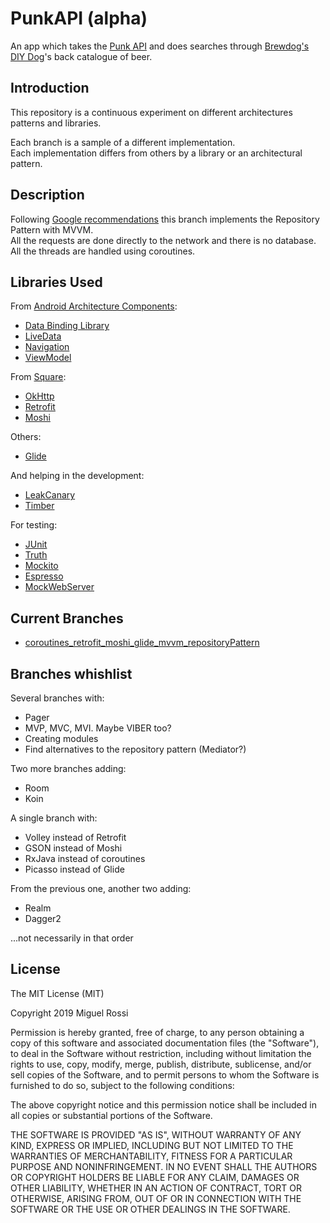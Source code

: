 PunkAPI (alpha)
===============

An app which takes the [Punk API](https://punkapi.com/ "Brewdog's DIY Dog searchable, filterable API that's completely free and open source") and does searches through [Brewdog's DIY Dog](https://www.brewdog.com/uk/beers/diy-dog "BrewDog's beer recipe compilation")'s back catalogue of beer.

Introduction
------------

This repository is a continuous experiment on different architectures patterns and libraries.

Each branch is a sample of a different implementation.<br />
Each implementation differs from others by a library or an architectural pattern.

Description
-----------

Following [Google recommendations](https://developer.android.com/jetpack/docs/guide "Guide to app architecture") this branch implements the Repository Pattern with MVVM.<br />
All the requests are done directly to the network and there is no database.<br />
All the threads are handled using coroutines.

Libraries Used
--------------

From [Android Architecture Components](https://developer.android.com/topic/libraries/architecture/):
- [Data Binding Library](https://developer.android.com/topic/libraries/data-binding)
- [LiveData](https://developer.android.com/topic/libraries/architecture/livedata)
- [Navigation](https://developer.android.com/guide/navigation/)
- [ViewModel](https://developer.android.com/topic/libraries/architecture/viewmodel)

From [Square](https://square.github.io/):
- [OkHttp](https://square.github.io/okhttp/)
- [Retrofit](https://square.github.io/retrofit/)
- [Moshi](https://github.com/square/moshi)

Others:
- [Glide](https://bumptech.github.io/glide/)

And helping in the development:
- [LeakCanary](https://square.github.io/leakcanary/)
- [Timber](https://github.com/JakeWharton/timber)

For testing:
- [JUnit](https://developer.android.com/training/testing/unit-testing/local-unit-tests)
- [Truth](https://truth.dev/)
- [Mockito](https://site.mockito.org/)
- [Espresso](https://developer.android.com/training/testing/espresso)
- [MockWebServer](https://github.com/square/okhttp/tree/master/mockwebserver)

Current Branches
----------------

- [coroutines_retrofit_moshi_glide_mvvm_repositoryPattern](https://github.com/MiguelRossi/PunkAPI/tree/coroutines_retrofit_moshi_glide_mvvm_repositoryPattern)

Branches whishlist
------------------

Several branches with:
- Pager
- MVP, MVC, MVI. Maybe VIBER too?
- Creating modules
- Find alternatives to the repository pattern (Mediator?)

Two more branches adding:
- Room
- Koin

A single branch with:
- Volley instead of Retrofit
- GSON instead of Moshi
- RxJava instead of coroutines
- Picasso instead of Glide

From the previous one, another two adding:
- Realm
- Dagger2

...not necessarily in that order

License
-------

The MIT License (MIT)

Copyright 2019 Miguel Rossi

Permission is hereby granted, free of charge, to any person obtaining a copy of this software and associated documentation files (the "Software"), to deal in the Software without restriction, including without limitation the rights to use, copy, modify, merge, publish, distribute, sublicense, and/or sell copies of the Software, and to permit persons to whom the Software is furnished to do so, subject to the following conditions:

The above copyright notice and this permission notice shall be included in all copies or substantial portions of the Software.

THE SOFTWARE IS PROVIDED "AS IS", WITHOUT WARRANTY OF ANY KIND, EXPRESS OR IMPLIED, INCLUDING BUT NOT LIMITED TO THE WARRANTIES OF MERCHANTABILITY, FITNESS FOR A PARTICULAR PURPOSE AND NONINFRINGEMENT. IN NO EVENT SHALL THE AUTHORS OR COPYRIGHT HOLDERS BE LIABLE FOR ANY CLAIM, DAMAGES OR OTHER LIABILITY, WHETHER IN AN ACTION OF CONTRACT, TORT OR OTHERWISE, ARISING FROM, OUT OF OR IN CONNECTION WITH THE SOFTWARE OR THE USE OR OTHER DEALINGS IN THE SOFTWARE.
